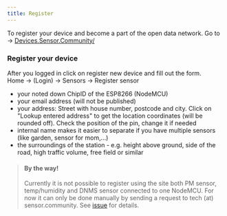 ```yaml
---
title: Register
---
```



<div class="relative bg-brand-greenPastel">
  <div class="max-w-7xl mx-auto py-1 px-3 sm:px-6 lg:px-4">
    <div class="pr-16 sm:text-center sm:px-16">
        <p class="text-brand-green">
           To register your device and become a part of the open data network. Go to 
            <span aria-hidden="true">&rarr;</span>
        <span class="block sm:ml-2 sm:inline-block">
          <a href="https://Devices.Sensor.Community" class="text-white font-bold underline">  Devices.Sensor.Community/</a>
        </span>
        </p>
    </div>
  </div>
</div>

### Register your device

After you logged in click on register new device and fill out the form.<br>
Home &rarr; (Login) &rarr; Sensors -> Register sensor

* your noted down ChipID of the ESP8266 (NodeMCU) 
* your email address (will not be published)
* your address: Street with house number, postcode and city. Click on "Lookup entered address" to get the location coordinates (will be rounded off). Check the position of the pin, change it if needed 
* internal name makes it easier to separate if you have multiple sensors (like garden, sensor for mom,...)
* the surroundings of the station - e.g. height above ground, side of the road, high traffic volume, free field or similar

> #### By the way!
> Currently it is not possible to register using the site both PM sensor, temp/humidity and DNMS sensor connected to one NodeMCU. For now it can only be done manually by sending a request to tech (at) sensor.community. See [issue](https://github.com/opendata-stuttgart/sensor.community/issues/117) for details.
